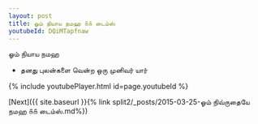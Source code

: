 ```yaml
---
layout: post
title: ஓம் நியாய நமஹ ௧௧ டைம்ஸ்
youtubeId: DQiMTapfnaw
---
```

 
 
 ஓம் நியாய நமஹ  
 
 -  தனது புலன்களை வென்ற ஒரு முனிவர் யார் 
 
  
 
  
 
 
 
 
 
 


{% include youtubePlayer.html id=page.youtubeId %}
 
[Next]({{ site.baseurl }}{% link  split2/_posts/2015-03-25-ஓம் நிவ்ருதையே நமஹ ௧௧ டைம்ஸ்.md%})
 
